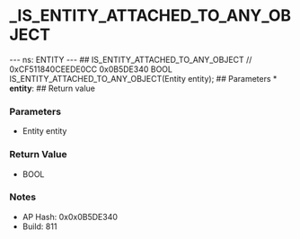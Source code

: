 # _IS_ENTITY_ATTACHED_TO_ANY_OBJECT

--- ns: ENTITY --- ## IS_ENTITY_ATTACHED_TO_ANY_OBJECT  // 0xCF511840CEEDE0CC 0x0B5DE340 BOOL IS_ENTITY_ATTACHED_TO_ANY_OBJECT(Entity entity);   ## Parameters * **entity**:  ## Return value

### Parameters
* Entity entity

### Return Value
* BOOL

### Notes
* AP Hash: 0x0x0B5DE340
* Build: 811

